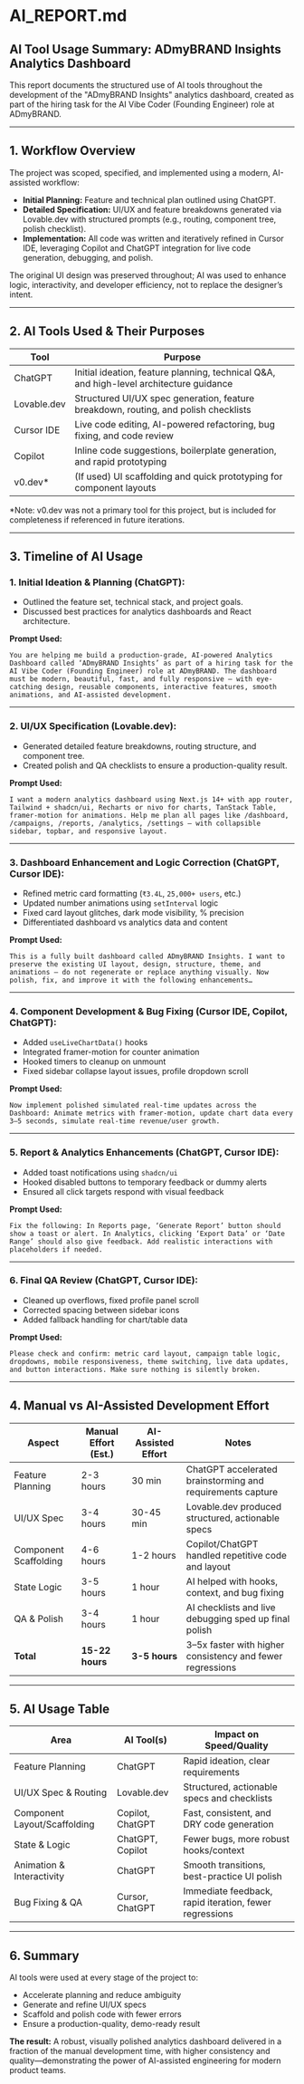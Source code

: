 # AI_REPORT.md

## AI Tool Usage Summary: ADmyBRAND Insights Analytics Dashboard

This report documents the structured use of AI tools throughout the development of the "ADmyBRAND Insights" analytics dashboard, created as part of the hiring task for the AI Vibe Coder (Founding Engineer) role at ADmyBRAND.

---

## 1. Workflow Overview

The project was scoped, specified, and implemented using a modern, AI-assisted workflow:

- **Initial Planning:** Feature and technical plan outlined using ChatGPT.
- **Detailed Specification:** UI/UX and feature breakdowns generated via Lovable.dev with structured prompts (e.g., routing, component tree, polish checklist).
- **Implementation:** All code was written and iteratively refined in Cursor IDE, leveraging Copilot and ChatGPT integration for live code generation, debugging, and polish.

The original UI design was preserved throughout; AI was used to enhance logic, interactivity, and developer efficiency, not to replace the designer’s intent.

---

## 2. AI Tools Used & Their Purposes

| Tool         | Purpose                                                                                 |
|--------------|-----------------------------------------------------------------------------------------|
| ChatGPT      | Initial ideation, feature planning, technical Q&A, and high-level architecture guidance |
| Lovable.dev  | Structured UI/UX spec generation, feature breakdown, routing, and polish checklists     |
| Cursor IDE   | Live code editing, AI-powered refactoring, bug fixing, and code review                  |
| Copilot      | Inline code suggestions, boilerplate generation, and rapid prototyping                  |
| v0.dev*      | (If used) UI scaffolding and quick prototyping for component layouts                    |

*Note: v0.dev was not a primary tool for this project, but is included for completeness if referenced in future iterations.

---

## 3. Timeline of AI Usage

### 1. Initial Ideation & Planning (ChatGPT):
- Outlined the feature set, technical stack, and project goals.
- Discussed best practices for analytics dashboards and React architecture.

**Prompt Used:**
```text
You are helping me build a production-grade, AI-powered Analytics Dashboard called ‘ADmyBRAND Insights’ as part of a hiring task for the AI Vibe Coder (Founding Engineer) role at ADmyBRAND. The dashboard must be modern, beautiful, fast, and fully responsive — with eye-catching design, reusable components, interactive features, smooth animations, and AI-assisted development.
```

---

### 2. UI/UX Specification (Lovable.dev):
- Generated detailed feature breakdowns, routing structure, and component tree.
- Created polish and QA checklists to ensure a production-quality result.

**Prompt Used:**
```text
I want a modern analytics dashboard using Next.js 14+ with app router, Tailwind + shadcn/ui, Recharts or nivo for charts, TanStack Table, framer-motion for animations. Help me plan all pages like /dashboard, /campaigns, /reports, /analytics, /settings — with collapsible sidebar, topbar, and responsive layout.
```

---

### 3. Dashboard Enhancement and Logic Correction (ChatGPT, Cursor IDE):
- Refined metric card formatting (`₹3.4L`, `25,000+ users`, etc.)
- Updated number animations using `setInterval` logic
- Fixed card layout glitches, dark mode visibility, % precision
- Differentiated dashboard vs analytics data and content

**Prompt Used:**
```text
This is a fully built dashboard called ADmyBRAND Insights. I want to preserve the existing UI layout, design, structure, theme, and animations — do not regenerate or replace anything visually. Now polish, fix, and improve it with the following enhancements…
```

---

### 4. Component Development & Bug Fixing (Cursor IDE, Copilot, ChatGPT):
- Added `useLiveChartData()` hooks
- Integrated framer-motion for counter animation
- Hooked timers to cleanup on unmount
- Fixed sidebar collapse layout issues, profile dropdown scroll

**Prompt Used:**
```text
Now implement polished simulated real-time updates across the Dashboard: Animate metrics with framer-motion, update chart data every 3–5 seconds, simulate real-time revenue/user growth.
```

---

### 5. Report & Analytics Enhancements (ChatGPT, Cursor IDE):
- Added toast notifications using `shadcn/ui`
- Hooked disabled buttons to temporary feedback or dummy alerts
- Ensured all click targets respond with visual feedback

**Prompt Used:**
```text
Fix the following: In Reports page, ‘Generate Report’ button should show a toast or alert. In Analytics, clicking ‘Export Data’ or ‘Date Range’ should also give feedback. Add realistic interactions with placeholders if needed.
```

---

### 6. Final QA Review (ChatGPT, Cursor IDE):
- Cleaned up overflows, fixed profile panel scroll
- Corrected spacing between sidebar icons
- Added fallback handling for chart/table data

**Prompt Used:**
```text
Please check and confirm: metric card layout, campaign table logic, dropdowns, mobile responsiveness, theme switching, live data updates, and button interactions. Make sure nothing is silently broken.
```

---

## 4. Manual vs AI-Assisted Development Effort

| Aspect                | Manual Effort (Est.) | AI-Assisted Effort | Notes                                                      |
|-----------------------|---------------------|--------------------|------------------------------------------------------------|
| Feature Planning      | 2-3 hours           | 30 min             | ChatGPT accelerated brainstorming and requirements capture  |
| UI/UX Spec            | 3-4 hours           | 30-45 min          | Lovable.dev produced structured, actionable specs           |
| Component Scaffolding | 4-6 hours           | 1-2 hours          | Copilot/ChatGPT handled repetitive code and layout          |
| State Logic           | 3-5 hours           | 1 hour             | AI helped with hooks, context, and bug fixing               |
| QA & Polish           | 3-4 hours           | 1 hour             | AI checklists and live debugging sped up final polish       |
| **Total**             | **15-22 hours**     | **3-5 hours**      | 3–5x faster with higher consistency and fewer regressions   |

---

## 5. AI Usage Table

| Area                        | AI Tool(s)      | Impact on Speed/Quality                                  |
|-----------------------------|-----------------|---------------------------------------------------------|
| Feature Planning            | ChatGPT         | Rapid ideation, clear requirements                      |
| UI/UX Spec & Routing        | Lovable.dev     | Structured, actionable specs and checklists             |
| Component Layout/Scaffolding| Copilot, ChatGPT| Fast, consistent, and DRY code generation               |
| State & Logic               | ChatGPT, Copilot| Fewer bugs, more robust hooks/context                   |
| Animation & Interactivity   | ChatGPT         | Smooth transitions, best-practice UI polish             |
| Bug Fixing & QA             | Cursor, ChatGPT | Immediate feedback, rapid iteration, fewer regressions  |

---

## 6. Summary

AI tools were used at every stage of the project to:
- Accelerate planning and reduce ambiguity
- Generate and refine UI/UX specs
- Scaffold and polish code with fewer errors
- Ensure a production-quality, demo-ready result

**The result:** A robust, visually polished analytics dashboard delivered in a fraction of the manual development time, with higher consistency and quality—demonstrating the power of AI-assisted engineering for modern product teams. 